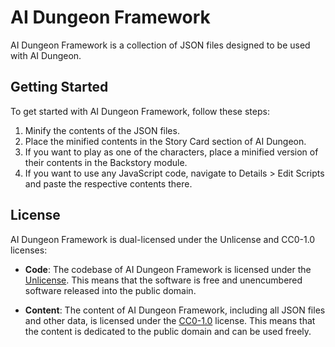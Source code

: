 # AI Dungeon Framework

AI Dungeon Framework is a collection of JSON files designed to be used with AI Dungeon.

## Getting Started

To get started with AI Dungeon Framework, follow these steps:

1. Minify the contents of the JSON files.
2. Place the minified contents in the Story Card section of AI Dungeon.
3. If you want to play as one of the characters, place a minified version of their contents in the Backstory module.
4. If you want to use any JavaScript code, navigate to Details > Edit Scripts and paste the respective contents there.

## License

AI Dungeon Framework is dual-licensed under the Unlicense and CC0-1.0 licenses:

- **Code**: The codebase of AI Dungeon Framework is licensed under the [Unlicense](https://unlicense.org/). This means that the software is free and unencumbered software released into the public domain.

- **Content**: The content of AI Dungeon Framework, including all JSON files and other data, is licensed under the [CC0-1.0](https://creativecommons.org/publicdomain/zero/1.0/) license. This means that the content is dedicated to the public domain and can be used freely.